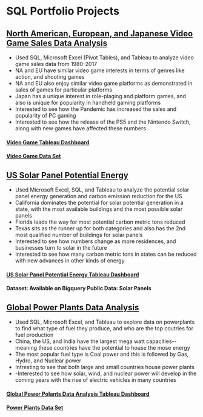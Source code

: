 # SQL Portfolio Projects

## [North American, European, and Japanese Video Game Sales Data Analysis](https://github.com/kykashi/Portfolio-Projects/blob/main/Video_Game_Sales)
- Used SQL, Microsoft Excel (Pivot Tables), and Tableau to analyze video game sales data from 1980-2017
- NA and EU have similar video game interests in terms of genres like action, and shooting games 
- NA and EU also enjoy similar video game platforms as demonstrated in sales of games for particular platforms
- Japan has a unique interest in role-plaging and platform games, and also is unique for popularity in handheld gaming platforms
- Interested to see how the Pandemic has increased the sales and popularity of PC gaming
- Interested to see how the release of the PS5 and the Nintendo Switch, along with new games have affected these numbers
#### [Video Game Tableau Dashboard](https://public.tableau.com/app/profile/kyle2216/viz/NorthAmericaEuropeandJapaneseVideoGameSales/Dashboard1)
#### [Video Game Data Set](https://www.kaggle.com/datasets/ibriiee/video-games-sales-dataset-2022-updated-extra-feat)

## [US Solar Panel Potential Energy](https://github.com/kykashi/Portfolio-Projects/blob/main/SolarPanelPotential_SQL)
- Used Microsoft Excel, SQL, and Tableau to analyze the potential solar panel energy generation and carbon emission reduction for the US
- California dominates the potential for solar potential generation in a state, with the most available buildings and the most possible solar panels
- Florida leads the way for most potential carbon metric tons reduced
- Texas sits as the runner up for both categories and also has the 2nd most qualified number of buildings for solar panels
- Interested to see how numbers change as more residences, and businesses turn to solar in the future
- Interested to see how many carbon metric tons in states can be reduced with new advances in other kinds of energy
#### [US Solar Panel Potential Energy Tableau Dashboard](https://public.tableau.com/app/profile/kyle2216/viz/USSolarPanelPotentialDashboard/Dashboard1)
#### Dataset: Available on Bigquery Public Data: Solar Panels

## [Global Power Plants Data Analysis](https://github.com/kykashi/Portfolio-Projects/blob/main/Global%20Power%20Plants%20SQL)
- Used SQL, Microsoft Excel, and Tableau to explore data on powerplants to find what type of fuel they produce, and who are the top coutries for fuel production
- China, the US, and India have the largest mega watt capacities--meaning these countries have the potential to house the mose energy
- The most popular fuel type is Coal power and this is followed by Gas, Hydro, and Nuclear power
- Intresting to see that both large and small countries house power plants
- -Interested to see how solar, wind, and nuclear power will develop in the coming years with the rise of electric vehicles in many countries
#### [Global Power Polants Data Analysis Tableau Dashboard](https://public.tableau.com/app/profile/kyle2216/viz/GlobalPowerPlants_16790001644500/Dashboard1)
#### [Power Plants Data Set](https://www.kaggle.com/datasets/ramjasmaurya/global-powerplants)
